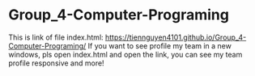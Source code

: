 # Group_4-Computer-Programing
This is link of file index.html: https://tiennguyen4101.github.io/Group_4-Computer-Programing/
If you want to see profile my team in a new windows, pls open index.html and open the link, you can see my team profile responsive and more!
